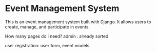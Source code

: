 # Event Management System

This is an event management system built with Django. It allows users to create, manage, and participate in events.


How many pages do i need?
admin : already sorted

user registration: user form, 
event models
